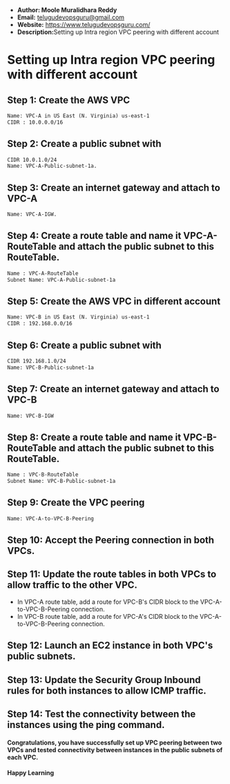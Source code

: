 + <b>Author: Moole Muralidhara Reddy</b></br>
+ <b>Email:</b> telugudevopsguru@gmail.com</br>
+ <b>Website:</b> https://www.telugudevopsguru.com/</br>
+ <b>Description:</b>Setting up Intra region VPC peering with different account</br>

# Setting up Intra region VPC peering with different account

## Step 1: Create the AWS VPC
```xml
Name: VPC-A in US East (N. Virginia) us-east-1
CIDR : 10.0.0.0/16
```
## Step 2: Create a public subnet with
```xml
CIDR 10.0.1.0/24
Name: VPC-A-Public-subnet-1a.
```
## Step 3: Create an internet gateway and attach to VPC-A
```xml
Name: VPC-A-IGW.
```
## Step 4: Create a route table and name it VPC-A-RouteTable and attach the public subnet to this RouteTable.
```xml
Name : VPC-A-RouteTable
Subnet Name: VPC-A-Public-subnet-1a
```
## Step 5: Create the AWS VPC in different account
```xml
Name: VPC-B in US East (N. Virginia) us-east-1
CIDR : 192.168.0.0/16
```
## Step 6: Create a public subnet with
```xml
CIDR 192.168.1.0/24
Name: VPC-B-Public-subnet-1a
```
## Step 7: Create an internet gateway and attach to VPC-B
```xml
Name: VPC-B-IGW
```
## Step 8: Create a route table and name it VPC-B-RouteTable and attach the public subnet to this RouteTable.
```xml
Name : VPC-B-RouteTable
Subnet Name: VPC-B-Public-subnet-1a
```
## Step 9: Create the VPC peering
```xml
Name: VPC-A-to-VPC-B-Peering
```
## Step 10: Accept the Peering connection in both VPCs.

## Step 11: Update the route tables in both VPCs to allow traffic to the other VPC.
+ In VPC-A route table, add a route for VPC-B's CIDR block to the VPC-A-to-VPC-B-Peering connection.
+ In VPC-B route table, add a route for VPC-A's CIDR block to the VPC-A-to-VPC-B-Peering connection.

## Step 12: Launch an EC2 instance in both VPC's public subnets.

## Step 13: Update the Security Group Inbound rules for both instances to allow ICMP traffic.

## Step 14: Test the connectivity between the instances using the ping command.

#### Congratulations, you have successfully set up VPC peering between two VPCs and tested connectivity between instances in the public subnets of each VPC.

#### Happy Learning
